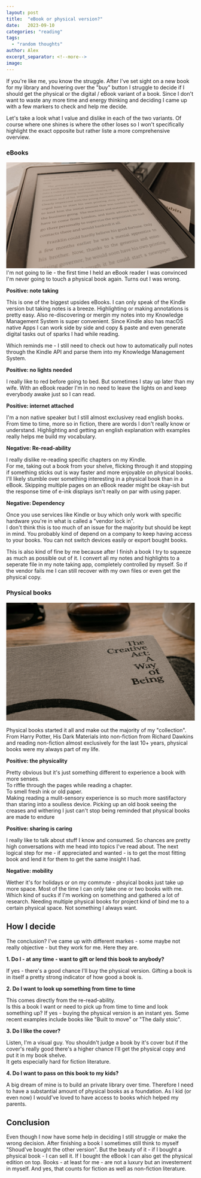 ```yaml
---
layout: post
title:  "eBook or physical version?"
date:   2023-09-10 
categories: "reading"
tags:
  - "random thoughts"
author: Alex
excerpt_separator: <!--more-->
image: 
---
```

<!-- tl;dr -->
If you're like me, you know the struggle. After I've set sight on a new book for my library and hovering over the "buy" button I struggle to decide if I should get the physical or the digital / eBook variant of a book. Since I don't want to waste any more time and energy thinking and deciding I came up with a few markers to check and help me decide.
<!--more-->

Let's take a look what I value and dislike in each of the two variants. 
Of course where one shines is where the other loses so I won't specifically highlight the exact opposite but rather liste a more comprehensive overview. 

### eBooks
<img src="ebook.jpg" class="img-fluid">
<br>
I'm not going to lie - the first time I held an eBook reader I was convinced I'm never going to touch a physical book again. Turns out I was wrong.

**Positive: note taking**

This is one of the biggest upsides eBooks. I can only speak of the Kindle version but taking notes is a breeze. Highlighting or making annotations is pretty easy. 
Also re-discovering or mergin my notes into my Knowledge Management System is super convenient. Since Kindle also has macOS native Apps I can work side by side and copy & paste and even generate digital tasks out of sparks I had while reading.

Which reminds me - I still need to check out how to automatically pull notes through the Kindle API and parse them into my Knowledge Management System.

**Positive: no lights needed**

I really like to red before going to bed. But sometimes I stay up later than my wife. With an eBook reader I'm in no need to leave the lights on and keep everybody awake just so I can read.

**Positive: internet attached**

I'm a non native speaker but I still almost exclusivey read english books. From time to time, more so in fiction, there are words I don't really know or understand. Highlighting and getting an english explanation with examples really helps me build my vocabulary.

**Negative: Re-read-ability**

I really dislike re-reading specific chapters on my Kindle.  
For me, taking out a book from your shelve, flicking through it and stopping if something sticks out is way faster and more enjoyable on physical books. I'll likely stumble over something interesting in a physical book than in a eBook.
Skipping multiple pages on an eBook reader might be okay-ish but the response time of e-ink displays isn't really on par with using paper.

**Negative: Dependency**

Once you use services like Kindle or buy which only work with specific hardware you're in what is called a "vendor lock in". <br>
I don't think this is too much of an issue for the majority but should be kept in mind. You probably kind of depend on a company to keep having access to your books. You can not switch devices easily or export bought books. 

This is also kind of fine by me because after I finish a book I try to squeeze as much as possible out of it. I convert all my notes and highlights to a seperate file in my note taking app, completely controlled by myself. So if the vendor fails me I can still recover with my own files or even get the physical copy.

### Physical books
<img src="physical.jpg" class="img-fluid">

Physical books started it all and make out the majority of my "collection". From Harry Potter, His Dark Materials into non-fiction from Richard Dawkins and reading non-fiction almost exclusively for the last 10+ years, physical books were my always part of my life.

**Positive: the physicality**

Pretty obvious but it's just something different to experience a book with more senses. <br>
To riffle through the pages while reading a chapter. <br>
To smell fresh ink or old paper.<br>
Making reading a mulit-sensory experience is so much more sastifactory than staring into a soulless device. 
Picking up an old book seeing the creases and withering I just can't stop being reminded that physical books are made to endure 

**Positive: sharing is caring**

I really like to talk about stuff I know and consumed. So chances are pretty high conversations with me head into topics I've read about. The next logical step for me - if appreciated and wanted - is to get the most fitting book and lend it for them to get the same insight I had.

**Negative: mobility**

Wether it's for holidays or on my commute - phsyical books just take up more space. Most of the time I can only take one or two books with me. Which kind of sucks if I'm working on something and gathered a lot of research. Needing multiple physical books for project kind of bind me to a certain physical space. Not something I always want.

## How I decide

The conclusion? I've came up with different markes - some maybe not really objective - but they work for me.
Here they are.

**1. Do I - at any time - want to gift or lend this book to anybody?**

If yes - there's a good chance I'll buy the physical version. Gifting a book is in itself a pretty strong indicator of how good a book is. 

**2. Do I want to look up something from time to time**

This comes directly from the re-read-ability. <br>
Is this a book I want or need to pick up from time to time and look something up? If yes - buying the physical version is an instant yes.
Some recent examples include books like "Built to move" or "The daily stoic".

**3. Do I like the cover?**

Listen, I'm a visual guy. You shouldn't judge a book by it's cover but if the cover's really good there's a higher chance I'll get the physical copy and put it in my book shelve.<br>
It gets especially hard for fiction literature.

**4. Do I want to pass on this book to my kids?**

A big dream of mine is to build an private library over time. Therefore I need to have a substantial amount of physical books as a foundation. As I kid (or even now) I would've loved to have access to books which helped my parents. 

## Conclusion

Even though I now have some help in deciding I still struggle or make the wrong decision. After finishing a book I sometimes still think to myself "Shoud've bought the other version".
But the beauty of it - if I bought a physical book - I can sell it. If I bought the eBook I can also get the physical edition on top. 
Books - at least for me - are not a luxury but an investement in myself. And yes, that counts for fiction as well as non-fiction literature.